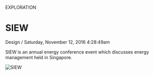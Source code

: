 <p class="type">EXPLORATION</p>

# SIEW

<p class="meta">Design  /  Saturday, November 12, 2016 4:28:49am</p>

SIEW is an annual energy conference event which discusses energy management held in Singapore.

![SIEW](https://farooq-agent.web.app/assets/images/works/large/cFgTnTZ1_work_image.jpg)
